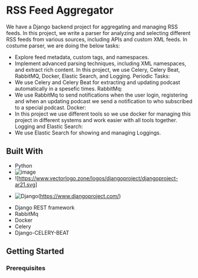 # RSS Feed Aggregator
We have a Django backend project for aggregating and managing RSS feeds. In this project, we write a parser for analyzing and selecting different RSS feeds from various sources, including APIs and custom XML feeds.
In costume parser, we are doing the below tasks:
+ Explore feed metadata, custom tags, and namespaces.
+ Implement advanced parsing techniques, including XML namespaces, and extract rich content.
In this project, we use Celery, Celery Beat, RabbitMQ, Docker, Elastic Search, and Logging.
Periodic Tasks:
+ We use Celery and Celery Beat for extracting and updating podcast automatically in a spesefic times.
RabbitMq:
+ We use RabbitMq to send notifications when the user login, registering and when an updating podcast we send a notification to who subscribed to a special podcast.
Docker:
+ In this project we use different tools so we use docker for managing this project in different systems and work easier with all tools together.
Logging and Elastic Search:
+ We use Elastic Search for showing and managing Loggings.
## Built With
+ Python
+ ![image](https://github.com/Alii-afzal/PodcastRSSFeed/assets/135259862/10cd718e-5ab5-452b-b414-18a296d9a9ee)
+ ![https://www.vectorlogo.zone/logos/djangoproject/djangoproject-ar21.svg]

* ![Django](https://github.com/Alii-afzal/PodcastRSSFeed/assets/135259862/10cd718e-5ab5-452b-b414-18a296d9a9ee)(https://www.djangoproject.com/)
+ Django REST framework
+ RabbitMq
+ Docker
+ Celery
+ Django-CELERY-BEAT

## Getting Started
### Prerequisites
